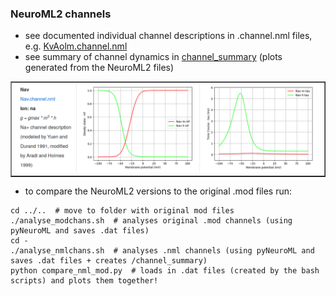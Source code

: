 ### NeuroML2 channels

- see documented individual channel descriptions in .channel.nml files, e.g. [KvAolm.channel.nml](KvAolm.channel.nml)
- see summary of channel dynamics in [channel_summary](channel_summary/README.md) (plots generated from the NeuroML2 files)

<table border="1"><tr><td><a href="channel_summary/README.md"><img src="Channels.png" alt="ion channels"></a></td></tr></table>

- to compare the NeuroML2 versions to the original .mod files run:

```
cd ../..  # move to folder with original mod files
./analyse_modchans.sh  # analyses original .mod channels (using pyNeuroML and saves .dat files)
cd -  
./analyse_nmlchans.sh  # analyses .nml channels (using pyNeuroML and saves .dat files + creates /channel_summary)
python compare_nml_mod.py  # loads in .dat files (created by the bash scripts) and plots them together!
```
